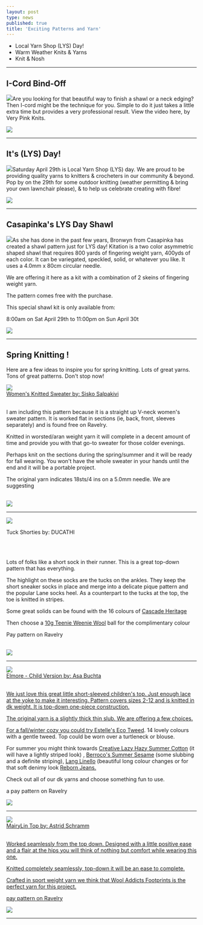 ```yaml
---
layout: post
type: news
published: true
title: 'Exciting Patterns and Yarn'
---
```


- Local Yarn Shop (LYS) Day!
- Warm Weather Knits & Yarns
- Knit & Nosh

<hr />


<h2><strong>I-Cord Bind-Off</strong></h2>

<p><img src="/img/icordimg.jpg">Are you looking for that beautiful way to finish a shawl or a neck edging? Then I-cord might be the technique for you. Simple to do it just takes a little extra time but provides a very professional result. View the video here, by Very Pink Knits.</p>
  
<p><a href="https://www.youtube.com/watch?v=GyhgyvEgsBM"><img src="/img/icord.png"></a></p>
<hr/>
<h2>It's (LYS) Day!</h2>
<p><img src="/img/lysday.jpg">Saturday April 29th is Local Yarn Shop (LYS) day. We are proud to be providing quality yarns to knitters & crocheters in our community & beyond. Pop by on the 29th for some outdoor knitting (weather permitting & bring your own lawnchair please), & to help us celebrate creating with fibre!</p>

<p><a href="https://www.woolandsilkcoshop.com/"><img src="/img/wsbtn.png"></a></p>

<hr />
<h2>Casapinka's LYS Day Shawl</h2>

<p><img src="/img/lysshawl.jpg">As she has done in the past few years, Bronwyn from Casapinka has created a shawl pattern just for LYS day! Kitation is a two color asymmetric shaped shawl that requires 800 yards of fingering weight yarn, 400yds of each color. It can be variegated, speckled, solid, or whatever you like. It uses a 4.0mm x 80cm circular needle.</p>

<p>We are offering it here as a kit with a combination of 2 skeins of fingering weight yarn.</p>

<p>The pattern comes free with the purchase.</p>

<p>This special shawl kit is only available from:</p>

<p>8:00am on Sat April 29th to 11:00pm on Sun April 30t</p>

<p><a href="https://www.woolandsilkcoshop.com/products/lys-shawl-kit-b"><img src="/img/lysshawlbtn.jpg"></a></p>

<hr />


<h2>Spring Knitting !</h2>
<p>Here are a few ideas to inspire you for spring knitting. Lots of great yarns. Tons of great patterns. Don't stop now!</p>
  
<p><a href="https://www.ravelry.com/patterns/library/womens-knitted-sweater-3"><img src="/img/greysweaterimg.jpg"> <br />
Women's Knitted Sweater by: Sisko Salpakivi</a><br /><br />

I am including this pattern because it is a straight up V-neck women's sweater pattern. It is worked flat in sections (ie, back, front, sleeves separately) and is found free on Ravelry.<br />

Knitted in worsted/aran weight yarn it will complete in a decent amount of time and provide you with that go-to sweater for those colder evenings.<br />

Perhaps knit on the sections during the spring/summer and it will be ready for fall wearing. You won't have the whole sweater in your hands until the end and it will be a portable project.<br />

The original yarn indicates 18sts/4 ins on a 5.0mm needle. We are suggesting<br /><br />
  
<a href="https://www.woolandsilkcoshop.com/search?q=worsted"><img src="/img/btn_wwyarns.jpg"></a>
</p>
  
<hr/>
<p><a href="https://www.ravelry.com/patterns/library/tuck-shorties"><img src="/img/shorties.jpg"> </a><br />

Tuck Shorties by: DUCATHI</p></a><br /><br />

Lots of folks like a short sock in their runner. This is a great top-down pattern that has everything.<br />

The highlight on these socks are the tucks on the ankles. They keep the short sneaker socks in place and merge into a delicate pique pattern and the popular Lane socks heel. As a counterpart to the tucks at the top, the toe is knitted in stripes.<br />

Some great solids can be found with the 16 colours of <a href="https://www.woolandsilkcoshop.com/products/cascade-heritage">Cascade Heritage</a><br />

Then choose a <a href="https://www.woolandsilkcoshop.com/products/copy-of-painted-desert">10g Teenie Weenie Wool</a> ball for the complimentary colour<br />

Pay pattern on Ravelry<br /><br />


  <a href="https://www.woolandsilkcoshop.com/products/cascade-heritage"><img src="/img/btn_cascadeh.jpg"></a> <br />
<hr/>

<p><a href="https://www.ravelry.com/patterns/library/elmore-child-version"><img src="/img/elmore.jpg"> <br />
 Elmore - Child Version by: Asa Buchta<br /><br />

We just love this great little short-sleeved children's top. Just enough lace at the yoke to make it interesting. Pattern covers sizes 2-12 and is knitted in dk weight. It is top-down one-piece construction.<br />

The original yarn is a slightly thick thin slub. We are offering a few choices.<br />

For a fall/winter cozy you could try <a href="https://www.woolandsilkcoshop.com/products/eco-tweed-dk">Estelle's Eco Tweed</a>. 14 lovely colours with a gentle tweed. Top could be worn over a turtleneck or blouse.<br />

For summer you might think towards <a href="https://www.woolandsilkcoshop.com/products/creative-lazy-hazy-summer-cotton">Creative Lazy Hazy Summer Cotton</a> (it will have a lightly striped look) , <a href="https://www.woolandsilkcoshop.com/products/summer-sesame">Berroco's Summer Sesame</a> (some slubbing and a definite striping), <a href="https://www.woolandsilkcoshop.com/products/linello">Lang Linello</a> (beautiful long colour changes or for that soft denimy look <a href="https://www.woolandsilkcoshop.com/products/reborn-jeans">Reborn Jeans.</a><br />

Check out all of our dk yarns and choose something fun to use.<br />

a pay pattern on Ravelry</p>
<p>
  
  <a href="https://www.woolandsilkcoshop.com/search?q=dk"><img src="/img/dkyarnbtn.jpg"></a> <br />
<hr/>

<p><a href="https://www.ravelry.com/patterns/library/mairylin"><img src="/img/marilyntop.jpg"> <br />
 MairyLin Top by: Astrid Schramm<br /><br />

Worked seamlessly from the top down. Designed with a little positive ease and a flair at the hips you will think of nothing but comfort while wearing this one.

Knitted completely seamlessly, top-down it will be an ease to complete.

Crafted in sport weight yarn we think that Wool Addicts Footprints is the perfect yarn for this project.

pay pattern on Ravelry<br />

</p>
<p>
  
  <a href="https://www.woolandsilkcoshop.com/products/wool-addicts-footprints"><img src="/img/footprintbtn.jpg"></a> <br />
<hr/>
